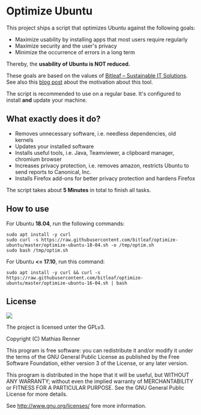 # Optimize Ubuntu

This project ships a script that optimizes Ubuntu against the following goals:

  - Maximize usability by installing apps that most users require regularly
  - Maximize security and the user's privacy
  - Minimize the occurrence of errors in a long term

Thereby, the **usability of Ubuntu is NOT reduced.**

These goals are based on the values of [Bitleaf – Sustainable IT Solutions](https://www.bitleaf.de). See also this [blog post](https://bitleaf.de/2018/04/27/optimize-ubuntu-18-04-for-privacy-security-and-usability/) about the motivation about this tool. 

The script is recommended to use on a regular base. It's configured to install **and** update your machine.


## What exactly does it do?
- Removes unnecessary software, i.e. needless dependencies, old kernels
- Updates your installed software
- Installs useful tools, i.e. Java, Teamviewer, a clipboard manager, chromium browser
- Increases privacy protection, i.e. removes amazon, restricts Ubuntu to send reports to Canonical, Inc.
- Installs Firefox add-ons for better privacy protection and hardens Firefox

The script takes about **5 Minutes** in total to finish all tasks.


## How to use

For Ubuntu **18.04**, run the following commands: 

```
sudo apt install -y curl 
sudo curl -s https://raw.githubusercontent.com/bitleaf/optimize-ubuntu/master/optimize-ubuntu-18-04.sh -o /tmp/optim.sh
sudo bash /tmp/optim.sh
```

For Ubuntu **<= 17.10**, run this command: 
```
sudo apt install -y curl && curl -s https://raw.githubusercontent.com/bitleaf/optimize-ubuntu/master/optimize-ubuntu-16-04.sh | bash
```




## License

![](https://www.gnu.org/graphics/gplv3-127x51.png)

The project is licensed unter the GPLv3.

Copyright (C) Mathias Renner

This program is free software: you can redistribute it and/or modify
it under the terms of the GNU General Public License as published by
the Free Software Foundation, either version 3 of the License, or
any later version.

This program is distributed in the hope that it will be useful,
but WITHOUT ANY WARRANTY; without even the implied warranty of
MERCHANTABILITY or FITNESS FOR A PARTICULAR PURPOSE.  See the
GNU General Public License for more details.

See <http://www.gnu.org/licenses/> fore more information.
